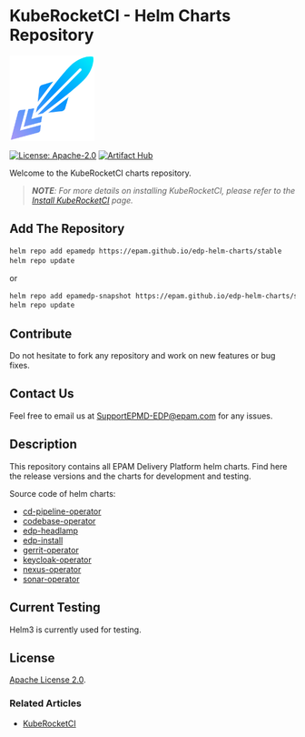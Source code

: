 # KubeRocketCI - Helm Charts Repository

<img src="https://raw.githubusercontent.com/KubeRocketCI/docs/main/static/img/kuberocketci.png" width=150 height=150>

[![License: Apache-2.0](https://img.shields.io/badge/License-Apache.2-green.svg)](https://opensource.org/licenses/Apache-2.0)
[![Artifact Hub](https://img.shields.io/endpoint?url=https://artifacthub.io/badge/repository/epmdedp)](https://artifacthub.io/packages/search?repo=epmdedp)

Welcome to the KubeRocketCI charts repository.


>_**NOTE**: For more details on installing KubeRocketCI, please refer to the [Install KubeRocketCI](https://docs.kuberocketci.io/docs/quick-start/platform-installation) page._



## Add The Repository

```bash
helm repo add epamedp https://epam.github.io/edp-helm-charts/stable
helm repo update
```

or

```bash
helm repo add epamedp-snapshot https://epam.github.io/edp-helm-charts/snapshot
helm repo update
```

## Contribute

Do not hesitate to fork any repository and work on new features or bug fixes.

## Contact Us

Feel free to email us at SupportEPMD-EDP@epam.com for any issues.

## Description

This repository contains all EPAM Delivery Platform helm charts. Find here the release versions and the charts for development and testing.

Source code of helm charts:

* [cd-pipeline-operator](https://github.com/epam/edp-cd-pipeline-operator/tree/master/deploy-templates)
* [codebase-operator](https://github.com/epam/edp-codebase-operator/tree/master/deploy-templates)
* [edp-headlamp](https://github.com/epam/edp-headlamp/tree/master/deploy-templates)
* [edp-install](https://github.com/epam/edp-install/tree/master/deploy-templates)
* [gerrit-operator](https://github.com/epam/edp-gerrit-operator/tree/master/deploy-templates)
* [keycloak-operator](https://github.com/epam/edp-keycloak-operator/tree/master/deploy-templates)
* [nexus-operator](https://github.com/epam/edp-nexus-operator/tree/master/deploy-templates)
* [sonar-operator](https://github.com/epam/edp-sonar-operator/tree/master/deploy-templates)

## Current Testing

Helm3 is currently used for testing.

## License

[Apache License 2.0](https://opensource.org/licenses/Apache-2.0).

### Related Articles

* [KubeRocketCI](https://docs.kuberocketci.io/)
